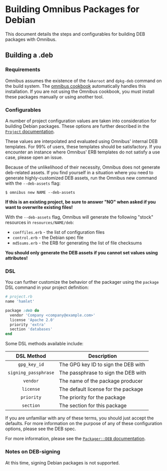 Building Omnibus Packages for Debian
====================================
This document details the steps and configurables for building DEB packages with Omnibus.


Building a .deb
---------------
### Requirements
Omnibus assumes the existence of the `fakeroot` and `dpkg-deb` command on the build system. The [omnibus cookbook](https://supermarket.getchef.com/cookbooks/omnibus) automatically handles this installation. If you are not using the Omnibus cookbook, you must install these packages manually or using another tool.

### Configurables
A number of project configuration values are taken into consideration for building Debian packages. These options are further described in the [`Project` documentation](http://rubydoc.info/github/opscode/omnibus/Omnibus/Project).

These values are interpolated and evaluated using Omnibus' internal DEB templates. For 99% of users, these templates should be satisfactory. If you encounter an instance where Omnibus' ERB templates do not satisfy a use case, please open an issue.

Because of the unlikelihood of their necessity, Omnibus does not generate deb-related assets. If you find yourself in a situation where you need to generate highly-customized DEB assets, run the Omnibus new command with the `--deb-assets` flag:

    $ omnibus new NAME --deb-assets

**If this is an existing project, be sure to answer "NO" when asked if you want to overwrite existing files!**

With the `--deb-assets` flag, Omnibus will generate the following "stock" resources in `resources/NAME/deb`:

- `conffiles.erb` - the list of configuration files
- `control.erb` - the Debian spec file
- `md5sums.erb` - the ERB for generating the list of file checksums

**You should only generate the DEB assets if you cannot set values using attributes!**

### DSL
You can further customize the behavior of the packager using the `package` DSL command in your project definition:

```ruby
# project.rb
name 'hamlet'

package :deb do
  vendor 'Company <company@example.com>'
  license 'Apache 2.0'
  priority 'extra'
  section 'databases'
end
```

Some DSL methods available include:

| DSL Method           | Description                                 |
| :------------------: | --------------------------------------------|
| `gpg_key_id`         | The GPG key ID to sign the DEB with         |
| `signing_passphrase` | The passphrase to sign the DEB with         |
| `vendor`             | The name of the package producer            |
| `license`            | The default license for the package         |
| `priority`           | The priority for the package                |
| `section`            | The section for this package                |

If you are unfamiliar with any of these terms, you should just accept the defaults. For more information on the purpose of any of these configuration options, please see the DEB spec.

For more information, please see the [`Packager::DEB` documentation](http://rubydoc.info/github/opscode/omnibus/Omnibus/Packager/DEB).

### Notes on DEB-signing
At this time, signing Debian packages is not supported.
